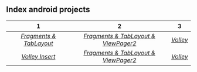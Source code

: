 ## Index android projects

| 1 | 2 | 3 |
| :---:| :---: | :---: |
| *[Fragments & TabLayout][1]* | *[Fragments & TabLayout & ViewPager2][2]* | *[Volley][3]* |
| *[Volley Insert][4]* | *[Fragments & TabLayout & ViewPager2][2]* | *[Volley][3]* |


[1]: https://github.com/luisreylara/Fragment_TabLayout
[2]: https://github.com/luisreylara/Fragment_tabLayout_viewPager
[3]: https://github.com/luisreylara/Android_Volley
[4]: https://github.com/luisreylara/volley_insert/
